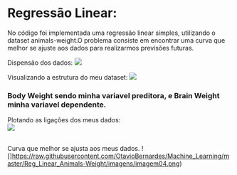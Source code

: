 
# Regressão Linear:

No código foi implementada uma regressão linear simples, utilizando o dataset animals-weight.O problema consiste em encontrar uma curva que melhor se ajuste aos dados para realizarmos previsões futuras.

Dispensão dos dados:
![](https://raw.githubusercontent.com/OtavioBernardes/Machine_Learning/master/Reg_Linear_Animals-Weight/imagens/imagem01.png)

Visualizando a estrutura do meu dataset:
![](https://raw.githubusercontent.com/OtavioBernardes/Machine_Learning/master/Reg_Linear_Animals-Weight/imagens/imagem02.png)
### Body Weight sendo minha variavel preditora, e Brain Weight minha variavel dependente.

Plotando as ligações dos meus dados: 
</br>
![](https://raw.githubusercontent.com/OtavioBernardes/Machine_Learning/master/Reg_Linear_Animals-Weight/imagens/imagem03.png)
</br></br>

Curva que melhor se ajusta aos meus dados.
![]https://raw.githubusercontent.com/OtavioBernardes/Machine_Learning/master/Reg_Linear_Animals-Weight/imagens/imagem04.png)
